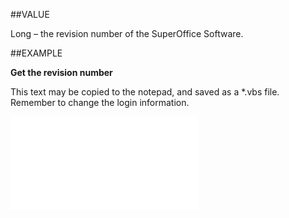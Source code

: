 
##VALUE

Long – the revision number of the SuperOffice Software.


##EXAMPLE

**Get the revision number**

This text may be copied to the notepad, and saved as a *.vbs file. Remember to change the login information.

![](..\..\Examples\vbs\Database.Revision.vbs.txt)


